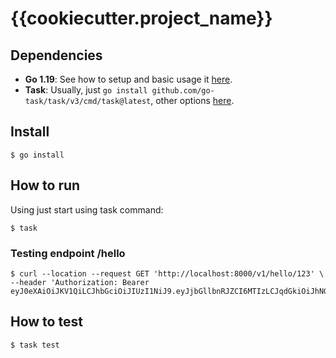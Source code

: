 # {{cookiecutter.project_name}}

## Dependencies

- **Go 1.19**: See how to setup and basic usage it [here](https://go.dev/doc/install).
- **Task**: Usually, just `go install github.com/go-task/task/v3/cmd/task@latest`, other options [here](https://taskfile.dev/#/installation).

## Install

```
$ go install
```

## How to run

Using just start using task command:

```
$ task
```

### Testing endpoint /hello

```
$ curl --location --request GET 'http://localhost:8000/v1/hello/123' \
--header 'Authorization: Bearer eyJ0eXAiOiJKV1QiLCJhbGciOiJIUzI1NiJ9.eyJjbGllbnRJZCI6MTIzLCJqdGkiOiJhNGJmYzAxZi00NmQ0LTQyNzgtOTM5ZS0yOWRkNjI2N2M5OTIiLCJpYXQiOjE2MTQ3MTIzNjMsImV4cCI6MTYxNDcxNTk2M30.4mPtjKqu8C3i0v4TEpnthp1_FyYspVwXFfa2S0EuApo'
```

## How to test

```
$ task test
```
